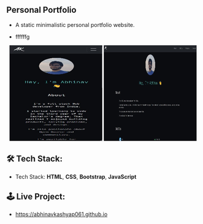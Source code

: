<!-- INTRO TO PROJECT -->
## Personal Portfolio
- A static minimalistic personal portfolio website.

<!-- - Mobile view:
<img width="95%" src="https://github.com/abhinavkashyap061/abhinavkashyap061.github.io/blob/main/readme-assets/mobile-view.jpg?raw=true" alt="Portfolio Mobile view"/>

- Desktop view:
<img width="95%" src="https://github.com/abhinavkashyap061/abhinavkashyap061.github.io/blob/main/readme-assets/desktop-view.jpg?raw=true" alt="Portfolio Desktop view"/> -->

- ffffffg
<p align="center">
  <img width="48%" src="https://github.com/abhinavkashyap061/abhinavkashyap061.github.io/blob/main/readme-assets/mobile-view.jpg?raw=true" alt="Portfolio Mobile view" height="250px"/>
  <img width="48%" src="https://github.com/abhinavkashyap061/abhinavkashyap061.github.io/blob/main/readme-assets/desktop-view.jpg?raw=true" alt="Portfolio Desktop view" height="250px"/>
</p>

<!-- TECH STACK -->
## 🛠 Tech Stack:
- Tech Stack: **HTML**, **CSS**, **Bootstrap**, **JavaScript**

<!-- LIVE PROJECT -->
## 🕹 Live Project:
- https://abhinavkashyap061.github.io

